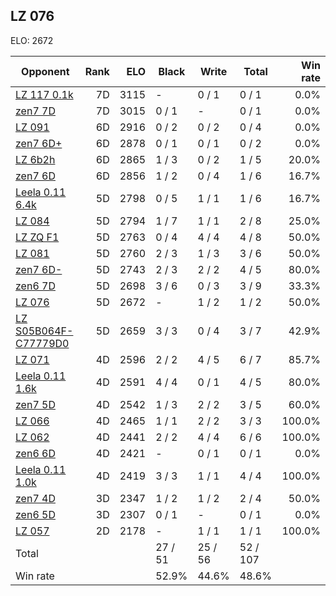 ## LZ 076 ##

ELO: 2672

Opponent | Rank | ELO | Black | Write | Total | Win rate
---------|-----:|----:|-------|-------|-------|-------:
[LZ 117 0.1k](LZ%20117%200.1k.md) | 7D | 3115 | - | 0 / 1 | 0 / 1 | 0.0%
[zen7 7D](zen7%207D.md) | 7D | 3015 | 0 / 1 | - | 0 / 1 | 0.0%
[LZ 091](LZ%20091.md) | 6D | 2916 | 0 / 2 | 0 / 2 | 0 / 4 | 0.0%
[zen7 6D+](zen7%206D+.md) | 6D | 2878 | 0 / 1 | 0 / 1 | 0 / 2 | 0.0%
[LZ 6b2h](LZ%206b2h.md) | 6D | 2865 | 1 / 3 | 0 / 2 | 1 / 5 | 20.0%
[zen7 6D](zen7%206D.md) | 6D | 2856 | 1 / 2 | 0 / 4 | 1 / 6 | 16.7%
[Leela 0.11 6.4k](Leela%200.11%206.4k.md) | 5D | 2798 | 0 / 5 | 1 / 1 | 1 / 6 | 16.7%
[LZ 084](LZ%20084.md) | 5D | 2794 | 1 / 7 | 1 / 1 | 2 / 8 | 25.0%
[LZ ZQ F1](LZ%20ZQ%20F1.md) | 5D | 2763 | 0 / 4 | 4 / 4 | 4 / 8 | 50.0%
[LZ 081](LZ%20081.md) | 5D | 2760 | 2 / 3 | 1 / 3 | 3 / 6 | 50.0%
[zen7 6D-](zen7%206D-.md) | 5D | 2743 | 2 / 3 | 2 / 2 | 4 / 5 | 80.0%
[zen6 7D](zen6%207D.md) | 5D | 2698 | 3 / 6 | 0 / 3 | 3 / 9 | 33.3%
[LZ 076](LZ%20076.md) | 5D | 2672 | - | 1 / 2 | 1 / 2 | 50.0%
[LZ S05B064F-C77779D0](LZ%20S05B064F-C77779D0.md) | 5D | 2659 | 3 / 3 | 0 / 4 | 3 / 7 | 42.9%
[LZ 071](LZ%20071.md) | 4D | 2596 | 2 / 2 | 4 / 5 | 6 / 7 | 85.7%
[Leela 0.11 1.6k](Leela%200.11%201.6k.md) | 4D | 2591 | 4 / 4 | 0 / 1 | 4 / 5 | 80.0%
[zen7 5D](zen7%205D.md) | 4D | 2542 | 1 / 3 | 2 / 2 | 3 / 5 | 60.0%
[LZ 066](LZ%20066.md) | 4D | 2465 | 1 / 1 | 2 / 2 | 3 / 3 | 100.0%
[LZ 062](LZ%20062.md) | 4D | 2441 | 2 / 2 | 4 / 4 | 6 / 6 | 100.0%
[zen6 6D](zen6%206D.md) | 4D | 2421 | - | 0 / 1 | 0 / 1 | 0.0%
[Leela 0.11 1.0k](Leela%200.11%201.0k.md) | 4D | 2419 | 3 / 3 | 1 / 1 | 4 / 4 | 100.0%
[zen7 4D](zen7%204D.md) | 3D | 2347 | 1 / 2 | 1 / 2 | 2 / 4 | 50.0%
[zen6 5D](zen6%205D.md) | 3D | 2307 | 0 / 1 | - | 0 / 1 | 0.0%
[LZ 057](LZ%20057.md) | 2D | 2178 | - | 1 / 1 | 1 / 1 | 100.0%
Total | | | 27 / 51 | 25 / 56 | 52 / 107 | 
Win rate| | | 52.9% | 44.6% | 48.6% | 
